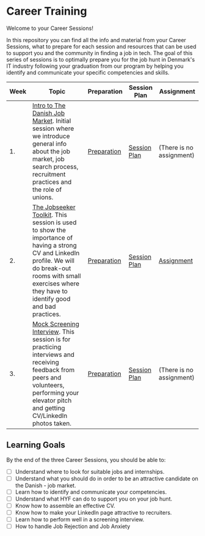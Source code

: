 # Career Training

Welcome to your Career Sessions!

In this repository you can find all the info and material from your Career Sessions, what to prepare for each session and resources that can be used to support you and the community in finding a job in tech. The goal of this series of sessions is to optimally prepare you for the job hunt in Denmark's IT industry following your graduation from our program by helping you identify and communicate your specific competencies and skills.

| Week | Topic                                                                                                                                                                                                                                   | Preparation                           | Session Plan                            | Assignment                          |
| ---- | --------------------------------------------------------------------------------------------------------------------------------------------------------------------------------------------------------------------------------------- | ------------------------------------- | --------------------------------------- | ----------------------------------- |
| 1.   | [Intro to The Danish Job Market](./week1/README.md). Initial session where we introduce general info about the job market, job search process, recruitment practices and the role of unions.                                            | [Preparation](./week1/preparation.md) | [Session Plan](./week1/session-plan.md) | (There is no assignment)            |
| 2.   | [The Jobseeker Toolkit](./week2/README.md). This session is used to show the importance of having a strong CV and LinkedIn profile. We will do break-out rooms with small exercises where they have to identify good and bad practices. | [Preparation](./week2/preparation.md) | [Session Plan](./week2/session-plan.md) | [Assignment](./week2/assignment.md) |
| 3.   | [Mock Screening Interview](./week3/README.md). This session is for practicing interviews and receiving feedback from peers and volunteers, performing your elevator pitch and getting CV/LinkedIn photos taken.                         | [Preparation](./week3/preparation.md) | [Session Plan](./week3/session-plan.md) | (There is no assignment)            |

## Learning Goals

By the end of the three Career Sessions, you should be able to:

- [ ] Understand where to look for suitable jobs and internships.
- [ ] Understand what you should do in order to be an attractive candidate on the Danish - job market.
- [ ] Learn how to identify and communicate your competencies.
- [ ] Understand what HYF can do to support you on your job hunt.
- [ ] Know how to assemble an effective CV.
- [ ] Know how to make your LinkedIn page attractive to recruiters.
- [ ] Learn how to perform well in a screening interview.
- [ ] How to handle Job Rejection and Job Anxiety
